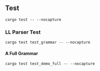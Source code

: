 

## Test
`cargo test -- --nocapture`

### LL Parser Test

`cargo test test_grammar -- --nocapture`

#### A Full Grammar

`cargo test test_demo_full -- --nocapture`
